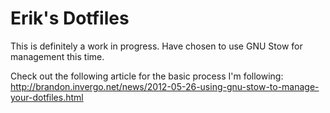 # Erik's Dotfiles

This is definitely a work in progress. Have chosen to use GNU Stow for management this time.

Check out the following article for the basic process I'm following: http://brandon.invergo.net/news/2012-05-26-using-gnu-stow-to-manage-your-dotfiles.html